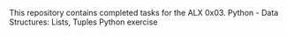 This repository contains completed tasks for the ALX 0x03. Python - Data Structures: Lists, Tuples
Python exercise
